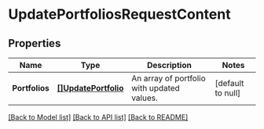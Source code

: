 # UpdatePortfoliosRequestContent

## Properties
Name | Type | Description | Notes
------------ | ------------- | ------------- | -------------
**Portfolios** | [**[]UpdatePortfolio**](UpdatePortfolio.md) | An array of portfolio with updated values. | [default to null]

[[Back to Model list]](../README.md#documentation-for-models) [[Back to API list]](../README.md#documentation-for-api-endpoints) [[Back to README]](../README.md)

